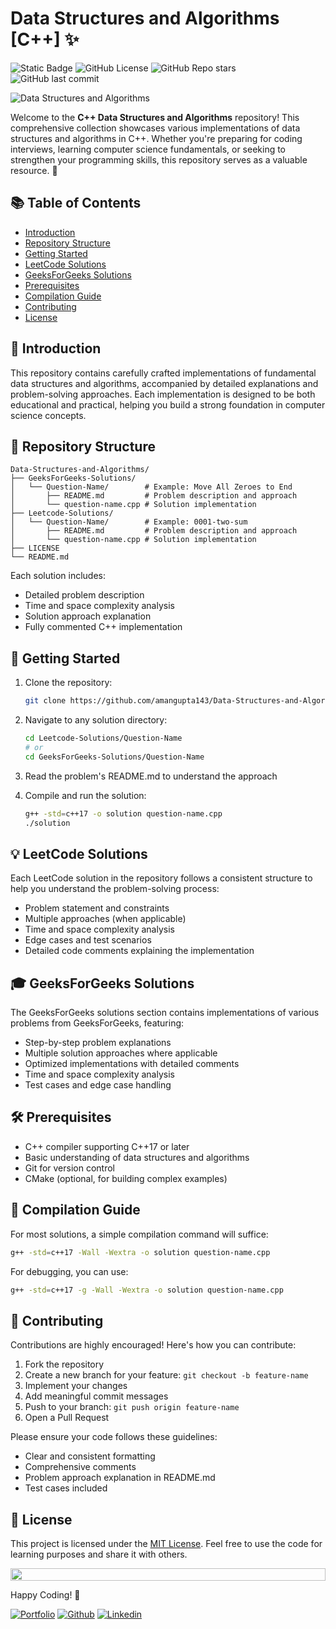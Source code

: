 # Data Structures and Algorithms [C++] ✨

<!-- shields Badges -->
![Static Badge](https://img.shields.io/badge/Maintained-32012F)
![GitHub License](https://img.shields.io/github/license/amangupta143/Data-Structures-and-Algorithms?style=flat&labelColor=524C42&color=524C42)
![GitHub Repo stars](https://img.shields.io/github/stars/amangupta143/Data-Structures-and-Algorithms?style=flat&labelColor=E2DFD0&color=E2DFD0)
![GitHub last commit](https://img.shields.io/github/last-commit/amangupta143/Data-Structures-and-Algorithms?labelColor=F97300&color=F97300)

<!-- Banner image -->
![Data Structures and Algorithms](https://github.com/amangupta143/Data-Structures-and-Algorithms/assets/109453339/05553745-da21-4e5e-b86d-b31a77bcfdba)

Welcome to the **C++ Data Structures and Algorithms** repository! This comprehensive collection showcases various implementations of data structures and algorithms in C++. Whether you're preparing for coding interviews, learning computer science fundamentals, or seeking to strengthen your programming skills, this repository serves as a valuable resource. 🚀

## 📚 Table of Contents

- [Introduction](#-introduction)
- [Repository Structure](#-repository-structure)
- [Getting Started](#-getting-started)
- [LeetCode Solutions](#-leetcode-solutions)
- [GeeksForGeeks Solutions](#-geeksforgeeks-solutions)
- [Prerequisites](#-prerequisites)
- [Compilation Guide](#-compilation-guide)
- [Contributing](#-contributing)
- [License](#-license)

## 🎯 Introduction

This repository contains carefully crafted implementations of fundamental data structures and algorithms, accompanied by detailed explanations and problem-solving approaches. Each implementation is designed to be both educational and practical, helping you build a strong foundation in computer science concepts.

## 📂 Repository Structure

```
Data-Structures-and-Algorithms/
├── GeeksForGeeks-Solutions/
│   └── Question-Name/        # Example: Move All Zeroes to End
│       ├── README.md         # Problem description and approach
│       └── question-name.cpp # Solution implementation
├── Leetcode-Solutions/
│   └── Question-Name/        # Example: 0001-two-sum
│       ├── README.md         # Problem description and approach
│       └── question-name.cpp # Solution implementation
├── LICENSE
└── README.md
```

Each solution includes:
- Detailed problem description
- Time and space complexity analysis
- Solution approach explanation
- Fully commented C++ implementation

## 🚀 Getting Started

1. Clone the repository:
   ```bash
   git clone https://github.com/amangupta143/Data-Structures-and-Algorithms.git
   ```

2. Navigate to any solution directory:
   ```bash
   cd Leetcode-Solutions/Question-Name
   # or
   cd GeeksForGeeks-Solutions/Question-Name
   ```

3. Read the problem's README.md to understand the approach

4. Compile and run the solution:
   ```bash
   g++ -std=c++17 -o solution question-name.cpp
   ./solution
   ```

## 💡 LeetCode Solutions

Each LeetCode solution in the repository follows a consistent structure to help you understand the problem-solving process:

- Problem statement and constraints
- Multiple approaches (when applicable)
- Time and space complexity analysis
- Edge cases and test scenarios
- Detailed code comments explaining the implementation

## 🎓 GeeksForGeeks Solutions

The GeeksForGeeks solutions section contains implementations of various problems from GeeksForGeeks, featuring:

- Step-by-step problem explanations
- Multiple solution approaches where applicable
- Optimized implementations with detailed comments
- Time and space complexity analysis
- Test cases and edge case handling

## 🛠 Prerequisites

- C++ compiler supporting C++17 or later
- Basic understanding of data structures and algorithms
- Git for version control
- CMake (optional, for building complex examples)

## 📝 Compilation Guide

For most solutions, a simple compilation command will suffice:

```bash
g++ -std=c++17 -Wall -Wextra -o solution question-name.cpp
```

For debugging, you can use:
```bash
g++ -std=c++17 -g -Wall -Wextra -o solution question-name.cpp
```

## 🤝 Contributing

Contributions are highly encouraged! Here's how you can contribute:

1. Fork the repository
2. Create a new branch for your feature: `git checkout -b feature-name`
3. Implement your changes
4. Add meaningful commit messages
5. Push to your branch: `git push origin feature-name`
6. Open a Pull Request

Please ensure your code follows these guidelines:
- Clear and consistent formatting
- Comprehensive comments
- Problem approach explanation in README.md
- Test cases included

## 📄 License

This project is licensed under the [MIT License](LICENSE). Feel free to use the code for learning purposes and share it with others.

<!-- Animated Line -->
<img src="https://i.imgur.com/dBaSKWF.gif" height="20" width="100%">

Happy Coding! 🚀

<!-- Footer Links -->
[![Portfolio](https://img.shields.io/badge/-Portfolio-red?style=flat&logo=appveyor&logoColor=white)](https://github.com/amangupta143)
[![Github](https://img.shields.io/badge/-Github-000?style=flat&logo=Github&logoColor=white)](https://github.com/amangupta143)
[![Linkedin](https://img.shields.io/badge/-LinkedIn-blue?style=flat&logo=Linkedin&logoColor=white)](https://www.linkedin.com/in/amangupta143/)